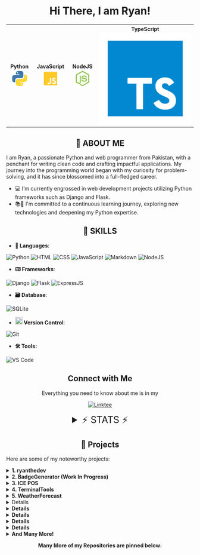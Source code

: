 <h1 align="center">Hi There, I am Ryan!</h1>

<table>
   <tr>
      <th>Python<img src="assets/python.svg" alt="Python"></th>
      <th>JavaScript<img src="./assets/javascript.svg" alt="JavaScript"></th>
      <th>NodeJS<img src="./assets/nodejs.svg"></th>
      <th>TypeScript<img src="./assets/typescript.svg"></th>
   </tr>
</table>

<h2 align="center">👤 ABOUT ME</h2>
<p>I am Ryan, a passionate Python and web programmer from Pakistan, with a penchant for writing clean code and crafting
   impactful applications. My journey into the programming world began with my curiosity for problem-solving, and it has
   since blossomed into a full-fledged career.</p>
<ul>
   <li>💻 I’m currently engrossed in web development projects utilizing Python frameworks such as Django and Flask.</li>
   <li>📚🐍 I'm committed to a continuous learning journey, exploring new technologies and deepening my Python
      expertise.</li>
</ul>
<h2 align="center">💼 SKILLS</h2>
<ul>
   <li><strong>💬 Languages</strong>:</li>
</ul>
<p>
   <img src="https://img.shields.io/badge/python-3670A0?style=for-the-badge&logo=python&logoColor=ffdd54" alt="Python">
   <img src="https://img.shields.io/badge/html5-%23E34F26.svg?style=for-the-badge&logo=html5&logoColor=white"
      alt="HTML">
   <img src="https://img.shields.io/badge/css3-%231572B6.svg?style=for-the-badge&logo=css3&logoColor=white" alt="CSS">
   <img
      src="https://img.shields.io/badge/javascript-%23323330.svg?style=for-the-badge&logo=javascript&logoColor=%23F7DF1E"
      alt="JavaScript">
   <img src="https://img.shields.io/badge/markdown-%23000000.svg?style=for-the-badge&logo=markdown&logoColor=white"
      alt="Markdown">
   <img src="https://img.shields.io/badge/nodejs-6DA55F?style=for-the-badge&logo=node.js&logoColor=white" alt="NodeJS">
</p>
<ul>
   <li><strong>🖽 Frameworks</strong>:</li>
</ul>
<p>
   <img src="https://img.shields.io/badge/django-%23092E20.svg?style=for-the-badge&logo=django&logoColor=white"
      alt="Django">
   <img src="https://img.shields.io/badge/flask-%23000.svg?style=for-the-badge&logo=flask&logoColor=white" alt="Flask">
   <img src="https://img.shields.io/badge/express.js-%23404d59.svg?style=for-the-badge&logo=express&logoColor=%2361DAFB"
      alt="ExpressJS">
</p>
<ul>
   <li><strong>🗃️ Database</strong>:</li>
</ul>
<p><img src="https://img.shields.io/badge/sqlite-%2307405e.svg?style=for-the-badge&logo=sqlite&logoColor=white"
      alt="SQLite"></p>
<ul>
   <li><strong><img height="20" width="20" src="https://github.githubassets.com/images/icons/emoji/octocat.png"> Version
         Control</strong>:</li>
</ul>
<p><img src="https://img.shields.io/badge/git-%23F05033.svg?style=for-the-badge&logo=git&logoColor=white" alt="Git"></p>
<ul>
   <li><strong>🛠️ Tools:</strong></li>
</ul>
<p>
   <img
      src="https://img.shields.io/badge/Visual%20Studio%20Code-0078d7.svg?style=for-the-badge&logo=visual-studio-code&logoColor=white&quote;"
      alt="VS Code">
</p>

<h2 align="center"> Connect with Me</h2>
<p align="center">Everything you need to know about me is in my

<p align="center"><a href="https://ryanthedev.vercel.app/links"><img
         src="https://img.shields.io/badge/linktree-1de9b6?style=for-the-badge&logo=linktree&logoColor=white"
         alt="Linktee"></a></p>
</p>
<details>
   <summary style="text-align: center; font-size: 25px">⚡ STATS ⚡</summary>
   <p align="center">
      <img src="./assets/header.svg">
      <img src="./assets/acti_comm.svg">
      <img src="./assets/repositories.svg">
      <img src="./assets/github-habits.svg">
      <img src="./assets/iso_calender.svg">
      <img src="./assets/achievements.svg">
      <img src="./assets/snek.svg">
   </p>
</details>
<h2 align="center">📂 Projects</h2>

Here are some of my noteworthy projects:

<details>
   <summary align="left"><strong>1. ryanthedev</strong></summary>
   <ul>
      <li>Description: My own personal website which consists of APIs, My Linktree, Portfolio/Profile, etc</li>
      <li>GitHub Repository: <a href=https://github.com/RyanBaig/ryanthedev>Link</a></li>
      <li>Live Demo: <a href=https://ryanthedev.vercel.app>Link</a></li>
   </ul>
</details>

<details>
   <summary align="left"><strong>2. BadgeGenerator (Work In Progress)</strong></summary>
   <ul>
      <li>Description: An Easy-to-use generator/customizer for information/custon badges for your <a
            href="badge-generator.ryanbaig.vercel.app/profile_badges">Profile</a>, <a
            href="https://badge-generator.ryanbaig.vercel.app/generate/custom">Custom</a>, or GitHub/any platform
         including <a href="https://crates.io">crates.io</a>, <a href="https://npmjs.com">NPM</a> and <a
            href="https://pypi.org">PyPi</a> and many more coming soon! Badges are generated from <a
            href="https://badgers.space">badgers.space</a> & <a href="https://shields.io">shields.io</a>. Fun Fact: My
         <strong>BIGGEST</strong> web project YET!
      </li>
      <li>GitHub Repository: <a href=https://github.com/RyanBaig/BadgeGenerator>Link</a></li>
      <li>Live Demo: <a href=https://badge-generator.ryanbaig.vercel.app>Link</a></li>
   </ul>
</details>

<details>
   <summary align="left"><strong>3. ICE POS</strong></summary>
   <ul>
      <li>Description: A Point of Sale (POS) software tailored for my father's courier business. Fun Fact: My
         <strong>BIGGEST</strong> Python project YET!
      </li>
      <li>Repository Link: <a href=https://github.com/RyanBaig/ICEPOS>Github Repository</a></li>
      <li>Screenshots: <a href=https://github.com/RyanBaig/ICEPOS/blob/master/README.md#screenshots>Link</a></li>
   </ul>
</details>

<details>
   <summary align="left"><strong>4. TerminalTools</strong></summary>
   <ul>
      <li>Description: Terminal Tools is a versatile Python project designed to empower developers and users with a
         collection of command-line utilities. From file management to database handling and web scraping, this toolbox
         simplifies everyday tasks, enhancing productivity and efficiency in the world of backend development. Explore
         the diverse modules within TerminalTools!</li>
      <li>GitHub Repository: <a href=https://github.com/RyanBaig/TerminalTools>Link</a></li>
      <li>Documentation: <a href=https://terminaltools-docs.ryanbaig.vercel.app>Link</a></li>
   </ul>
</details>

<details>
   <summary align="left"><strong>5. WeatherForecast</strong></summary>
   <ul>
      <li>Description: A weather forecast application utilizing the <a href=https://weatherapi.com>WeatherAPI.com's</a>
         API. Provides weather forecasts for capital cities by inputting either a <strong>City</strong> or
         <strong>Country</strong> name.
      </li>
      <li>Repository Link: <a href=https://github.com/RyanBaig/WeatherForecast>Github Repository</a></li>
      <li>Screenshots: <a href=https://github.com/RyanBaig/WeatherForecast/blob/master/screenshots.JPG>Link</a< /li>
   </ul>

</details>
<details>
   <summary align="left"><strong>6. Auto-Organizer<strong></summary>
   <ul>
      <li>Description: Swiftly organizes any directory in mere seconds!</li>
      <li>Repository Link: <a href=https://github.com/RyanBaig/Auto-Organizer>Github Repository</a></li>
      <li>Executable: <a href=https://github.com/RyanBaig/Auto-Organizer/blob/main/dist/EXE/EXE/main.exe>Link</a< /li>
   </ul>

</details>

<details>
   <summary align="left"><strong>7. Password Manager</strong></summary>
   <ul>
      <li>Description: A secure Password Manager.</li>
      <li>Repository Link: <a href=https://github.com/RyanBaig/Password-Manager>Github Repository</a></li>
      <li>Executable: <a href=https://github.com/RyanBaig/Password-Manager/blob/main/dist/main.exe>Link</a< /li>
   </ul>

</details>

<details>
   <summary align="left"><strong>8. Clock</strong></summary>
   <ul>
      <li>Description: A comprehensive Clock Application featuring functionalities like alarms, a stopwatch, and a
         timer.</li>
      <li>Repository Link: <a href=https://github.com/RyanBaig/Clock>Github Repository</a></li>
      <li>Screenshots: <a href=https://github.com/RyanBaig/Clock#screenshots>Link</a></li>
      <li>Executable: <a href=https://github.com/RyanBaig/Clock/blob/main/dist/clock.exe>Link</a< /li>
   </ul>

</details>

<details>
   <summary align="left"><strong>9. Rock Paper Scissors</strong></summary>
   <ul>
      <li>Description:A simple yet engaging Rock-Paper-Scissors game with an AI opponent.</li>
      <li>Repository Link: <a href=https://github.com/RyanBaig/Rock-Paper-Scissors>Github Repository</a></li>
      <li>Screenshots: <a href="https://github.com/RyanBaig/Rock-Paper-Scissors#screenshots">Link</a></li>
      <li>Executable: <a
            href=https://github.com/RyanBaig/Rock-Paper-Scissors/blob/main/dist/Rock%20Paper%20Scissors.exe>Link</a<
               /li>
   </ul>

</details>

<details>
   <summary align="left"><strong>10. Discordia Discord Bot</strong></summary>
   <ul>
      <li>Description: A simple Discord bot I made for a Discord server named <a
            href=https://rg5373429.wixsite.com/discordia>Discordia.</a></li>
      <li>Replit Link: <a href=https://replit.com/@RyanBaig/Discordia-Bot#index.js>Replit Project</a></li>
      <li>Technologies Used: <a href=https://discord.js.org />Discord.js v12, </a><a
            href=https://discord.js.org />Express.js, </a>and <a href=https://github.com/xixi52/discord-canvas#readme>
            Discord-canvas.</a></li>
   </ul>
</details>

<details>
   <summary align="left"><strong>And Many More!</strong></summary>
   <ul>
      <li>Visit My <a href=codepen.io/Ryan-Baig>CodePen, </a><a href=replit.com/@RyanBaig>Replit </a>or <a
            href=https://github.com/RyanGamingYT?tab=repositories>My Repositories. </a></li>
   </ul>
</details>

<p align="center">Many More of my Repositories are pinned below:</p>
